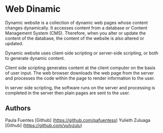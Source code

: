 # Web Dinamic

Dynamic website is a collection of dynamic web pages whose content changes dynamically. It accesses content from a database or Content Management System (CMS). Therefore, when you alter or update the content of the database, the content of the website is also altered or updated.

Dynamic website uses client-side scripting or server-side scripting, or both to generate dynamic content.

Client side scripting generates content at the client computer on the basis of user input. The web browser downloads the web page from the server and processes the code within the page to render information to the user.

In server side scripting, the software runs on the server and processing is completed in the server then plain pages are sent to the user.

## Authors

Paula Fuentes [Github] (https://github.com/pafuentess)
Yulieth Zuluaga [Github] (https://github.com/yulyzulu)
